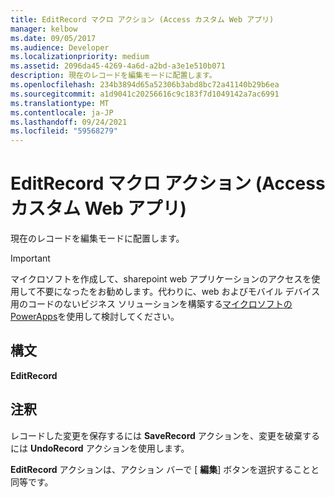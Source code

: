 ```yaml
---
title: EditRecord マクロ アクション (Access カスタム Web アプリ)
manager: kelbow
ms.date: 09/05/2017
ms.audience: Developer
ms.localizationpriority: medium
ms.assetid: 2096da45-4269-4a6d-a2bd-a3e1e510b071
description: 現在のレコードを編集モードに配置します。
ms.openlocfilehash: 234b3894d65a52306b3abd8bc72a41140b29b6ea
ms.sourcegitcommit: a1d9041c20256616c9c183f7d1049142a7ac6991
ms.translationtype: MT
ms.contentlocale: ja-JP
ms.lasthandoff: 09/24/2021
ms.locfileid: "59568279"
---
```

# <a name="editrecord-macro-action-access-custom-web-app"></a>EditRecord マクロ アクション (Access カスタム Web アプリ)

現在のレコードを編集モードに配置します。
  
> [!IMPORTANT]
> マイクロソフトを作成して、sharepoint web アプリケーションのアクセスを使用して不要になったをお勧めします。代わりに、web およびモバイル デバイス用のコードのないビジネス ソリューションを構築する[マイクロソフトの PowerApps](https://powerapps.microsoft.com/en-us/)を使用して検討してください。 
  
## <a name="syntax"></a>構文

 **EditRecord**
  
## <a name="remarks"></a>注釈

レコードした変更を保存するには **SaveRecord** アクションを、変更を破棄するには **UndoRecord** アクションを使用します。 
  
**EditRecord** アクションは、アクション バーで [ **編集**] ボタンを選択することと同等です。 
  

